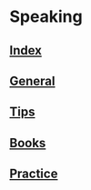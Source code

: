 # Speaking  

## [Index](S/Index.md)
## [General](S/General.md)
## [Tips](S/Tips.md)
## [Books](S/PDF/PDF.md)
## [Practice](S/Practice.md)
